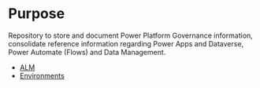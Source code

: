 # Purpose
Repository to store and document Power Platform Governance information, consolidate reference information regarding Power Apps and Dataverse, Power Automate (Flows) and Data Management.

  - [ALM](/ALM/ReadMe.md)
  - [Environments](/environments/ReadMe.md)